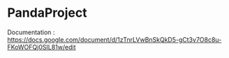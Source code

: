 # PandaProject

Documentation : https://docs.google.com/document/d/1zTnrLVwBnSkQkD5-gCt3v7O8c8u-FKoWOFQj0SIL81w/edit
